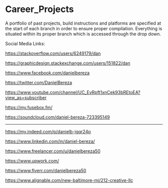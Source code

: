 # Career_Projects
A portfolio of past projects, build instructions and platforms are specified at the start of each branch in order to ensure proper compilation.  Everything is situated within its proper branch which is accessed through the drop down.   


Social Media Links: 

https://stackoverflow.com/users/6249179/dan

https://graphicdesign.stackexchange.com/users/151822/dan

https://www.facebook.com/danielbereza

https://twitter.com/DanielBereza

https://www.youtube.com/channel/UC_EvRpft1xnCek93bREtoEA?view_as=subscriber

https://my.fusebox.fm/

https://soundcloud.com/daniel-bereza-723395149

<hr>

https://my.indeed.com/p/danielb-jgqr24p

https://www.linkedin.com/in/daniel-bereza/

https://www.freelancer.com/u/danielbereza50

https://www.upwork.com/

https://www.fiverr.com/danielbereza50

https://www.alignable.com/new-baltimore-mi/212-creative-llc

